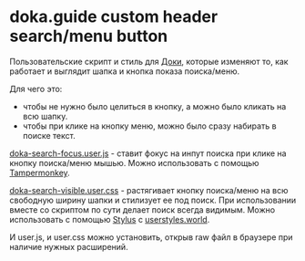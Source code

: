 # doka.guide custom header search/menu button 

Пользовательские скрипт и стиль для [Доки](https://doka.guide/), которые изменяют то, как работает и выглядит шапка и кнопка показа поиска/меню. 

Для чего это:
* чтобы не нужно было целиться в кнопку, а можно было кликать на всю шапку. 
* чтобы при клике на кнопку меню, можно было сразу набирать в поиске текст.

[doka-search-focus.user.js](https://github.com/Vallek/vallek-doka-search/raw/refs/heads/master/doka-search-focus.user.js) - ставит фокус на инпут поиска при клике на кнопку поиска/меню мышью. Можно использовать с помощью [Tampermonkey](https://www.tampermonkey.net/).

[doka-search-visible.user.css](https://github.com/Vallek/vallek-doka-search/raw/refs/heads/master/doka-search-visible.user.css) - растягивает кнопку поиска/меню на всю свободную ширину шапки и стилизует ее под поиск. При использовании вместе со скриптом по сути делает поиск всегда видимым. Можно использовать с помощью [Stylus](https://add0n.com/stylus.html) с [userstyles.world](https://userstyles.world/style/19187/doka-guide-header-searchmenu-button-width).

И user.js, и user.css можно установить, открыв raw файл в браузере при наличие нужных расширений.
